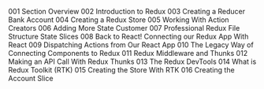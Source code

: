 001 Section Overview
002 Introduction to Redux
003 Creating a Reducer Bank Account
004 Creating a Redux Store
005 Working With Action Creators
006 Adding More State Customer
007 Professional Redux File Structure State Slices
008 Back to React! Connecting our Redux App With React
009 Dispatching Actions from Our React App
010 The Legacy Way of Connecting Components to Redux
011 Redux Middleware and Thunks
012 Making an API Call With Redux Thunks
013 The Redux DevTools
014 What is Redux Toolkit (RTK)
015 Creating the Store With RTK
016 Creating the Account Slice